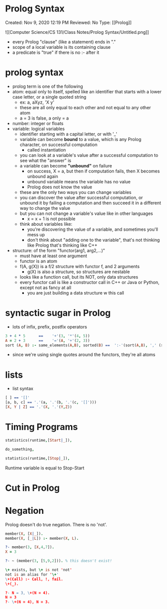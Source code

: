 # Prolog Syntax

Created: Nov 9, 2020 12:19 PM
Reviewed: No
Type: [[Prolog]]

![[Computer Science/CS 131/Class Notes/Prolog Syntax/Untitled.png]]

- every Prolog "clause" (like a statement) ends in "."
- scope of a local variable is its containing clause
- a predicate is "true" if there is no :- after it

# prolog syntax

- prolog term is one of the following
- atom: equal only to itself, spelled like an identifier that starts with a lower case letter, or a single quoted string
    - ex: a, aXyz, 'X y'
    - these are all only equal to each other and not equal to any other atom
    - a = 3 is false, a only = a
- number: integer or floats
- variable: logical variables
    - identifier starting with a capital letter, or with '_'
    - variable can become **bound** to a value, which is any Prolog character, on successful computation
        - called instantiation
    - you can look at a variable's value after a successful computation to see what the "answer" is
    - a variable can become **"unbound"** on failure
        - on success, X = a, but then if computation fails, then X becomes unbound again
        - unbound variable means the variable has no value
        - Prolog does not know the value
    - these are the only two ways you can change variables
    - you can discover the value after successful computation, or unbound it by failing a computation and then succeed it in a different way to change the value
    - but you can not change a variable's value like in other languages
        - x = x + 1 is not possible
    - think about variables like:
        - you're discovering the value of a variable, and sometimes you'll mess up
        - don't think about "adding one to the variable", that's not thinking like Prolog that's thinking like C++
- structure: of the form "functor(arg1, arg2,...)"
    - must have at least one argument
    - functor is an atom
    - f(A, g(X)) is a f/2 structure with functor f, and 2 arguments
        - g(X) is also a structure, so structures are nestable
    - looks like a function call, but its NOT, only data structures
    - every functor call is like a constructor call in C++ or Java or Python, except not as fancy at all
        - you are just building a data structure w this call

# syntactic sugar in Prolog

- lots of infix, prefix, postfix operators

```prolog
3 + 4 * 5      ==    '+'(3, '*'(4, 5))
A = 2 + 3      ==    '='(A, '+'(2, 3))
sort (A, B) :- same_elements(A,B), sorted(B) ==  ':-'(sort(A,B), ',' (same_elements(A,B), sorted(B))
```

- since we're using single quotes around the functors, they're all atoms

# lists

- list syntax

```prolog
[ ] == '[]'
[a, b, c] == '.'(a, '.'(b, '.'(c, '[]')))
[X, Y | Z] == '.'(X, '.'(Y,Z))
```

# Timing Programs

```prolog
statistics(runtime,[Start|_]),

do_something,

statistics(runtime,[Stop|_]),
```

Runtime variable is equal to Stop-Start

# Cut in Prolog

# Negation

Prolog doesn't do true negation. There is no 'not'.

```prolog
member(X, [X|_]).
member(X, [_|L]) :- member(X, L).

?- member(3, [X,4,7]).
X = 3

?- ~ (member(3, [5,9,2])). % this doesn't exist!

\+ exists, but \+ is not 'not'
not is an alias for '\+'
\+(Call) :- Call, !, fail.
\+(_).

?- N = 3, \+(N = 4).
N = 3
?- \+(N = 4), N = 3.

```